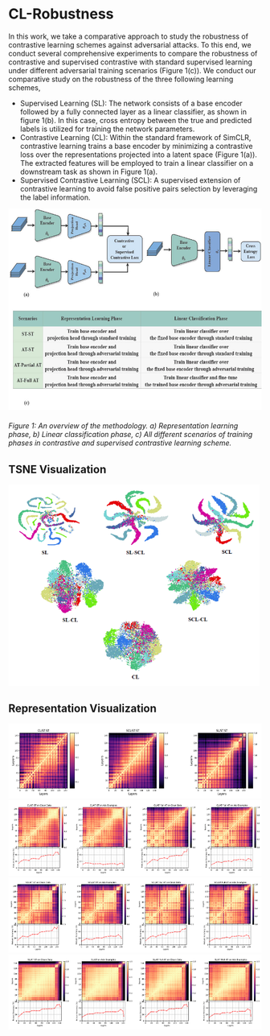 # CL-Robustness
In this work, we take a comparative approach to study the robustness of contrastive learning schemes against adversarial attacks. To this end, we conduct several comprehensive experiments to compare the robustness of contrastive and supervised contrastive with standard supervised learning under different adversarial training scenarios (Figure 1(c)). We conduct our comparative study on the robustness of the three following learning schemes,

- Supervised Learning (SL): The network consists of a base encoder followed by a fully connected layer as a linear classifier, as shown in figure 1(b). In this case,
cross entropy between the true and predicted labels is utilized for training the network parameters.
- Contrastive Learning (CL): Within the standard framework of SimCLR, contrastive learning trains a base encoder by minimizing a contrastive loss over the representations projected into a latent space (Figure 1(a)). The extracted features will be employed to train a linear classifier on a downstream task as shown in Figure 1(a).
- Supervised Contrastive Learning (SCL): A supervised extension of contrastive learning  to avoid false positive pairs selection by leveraging the label information.

<img src="./figures/Scenarios.jpg" alt="Different Scenarios for Training" width="600" height="400">

###### Figure 1: An overview of the methodology. a) Representation learning phase, b) Linear classification phase, c) All different scenarios of training phases in contrastive and supervised contrastive learning scheme.

## TSNE Visualization

<img src="./figures/tsne.PNG" alt="Different Scenarios for Training" width="500" height="400">

## Representation Visualization
<img src="./figures/ST_ST.PNG" alt="Different Scenarios for Training" width="1000" height="150">
<img src="./figures/CL.PNG" alt="Different Scenarios for Training" width="1000" height="150">
<img src="./figures/SCL.PNG" alt="Different Scenarios for Training" width="1000" height="150">
<img src="./figures/SL.PNG" alt="Different Scenarios for Training" width="1000" height="150">


